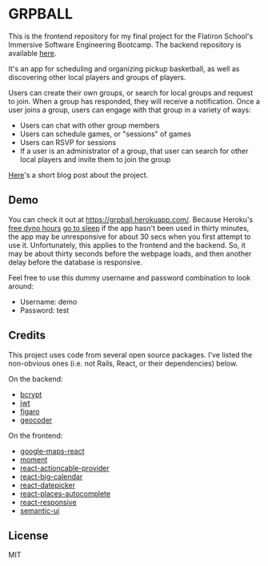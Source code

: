 # GRPBALL

This is the frontend repository for my final project for the Flatiron School's Immersive Software Engineering Bootcamp. The backend repository is available <a href="https://github.com/orenmagid/grpball_backend">here</a>.

It's an app for scheduling and organizing pickup basketball, as well as discovering other local players and groups of players.

Users can create their own groups, or search for local groups and request to join. When a group has responded, they will receive a notification. Once a user joins a group, users can engage with that group in a variety of ways: 

<ul> 
  <li>Users can chat with other group members</li>
  <li>Users can schedule games, or "sessions" of games</li>
  <li>Users can RSVP for sessions</li>
  <li>If a user is an administrator of a group, that user can search for other local players and invite them to join the group</li>
</ul> 
<a href="https://medium.com/@autoimpedicis/reflecting-about-my-final-project-917223a9fa17">Here</a>'s a short blog post about the project.



## Demo

You can check it out at https://grpball.herokuapp.com/. Because Heroku's <a href="https://devcenter.heroku.com/articles/free-dyno-hours">free dyno hours</a> <a href="https://devcenter.heroku.com/articles/free-dyno-hours#dyno-sleeping">go to sleep</a> if the app hasn't been used in thirty minutes, the app may be unresponsive for about 30 secs when you first attempt to use it. Unfortunately, this applies to the frontend and the backend. So, it may be about thirty seconds before the webpage loads, and then another delay before the database is responsive.


Feel free to use this dummy username and password combination to look around:

<ul> 
  
  <li>Username: demo</li>
  <li>Password: test</li>

</ul>


## Credits

This project uses code from several open source packages. I've listed the non-obvious ones (i.e. not Rails, React, or their dependencies) below.

On the backend:
<ul> 
  
  <li><a href="https://github.com/codahale/bcrypt-ruby">bcrypt</a></li>
  <li><a href="https://github.com/jwt/ruby-jwt">jwt</a></li>
  <li><a href="https://github.com/laserlemon/figaro">figaro</a></li>
  <li><a href="https://github.com/alexreisner/geocoder">geocoder</a></li>

</ul>

On the frontend:
<ul> 
  
  <li><a href="https://github.com/fullstackreact/google-maps-react">google-maps-react</a></li>
  <li><a href="https://momentjs.com/">moment</a></li>
  <li><a href="https://github.com/cpunion/react-actioncable-provider">react-actioncable-provider</a></li>
  <li><a href="https://github.com/intljusticemission/react-big-calendar">react-big-calendar</a></li>
  <li><a href="https://github.com/Hacker0x01/react-datepicker">react-datepicker</a></li>
  <li><a href="https://github.com/hibiken/react-places-autocomplete">react-places-autocomplete</a></li>
  <li><a href="https://github.com/contra/react-responsive">react-responsive</a></li>
  <li><a href="https://semantic-ui.com/">semantic-ui</a></li>

</ul>

## License

MIT
